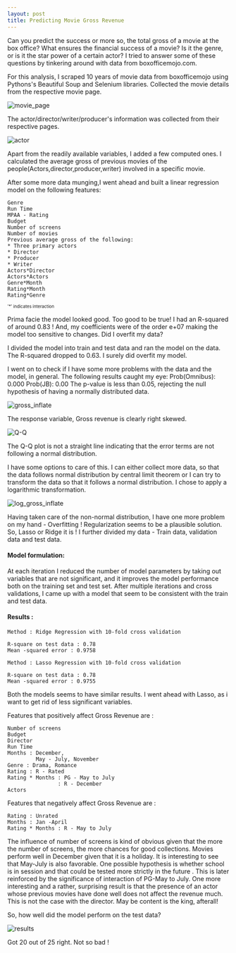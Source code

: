 ```yaml
---
layout: post
title: Predicting Movie Gross Revenue
---
```




Can you predict the success or more so, the total gross of a movie at the box office? 
What ensures the financial success of a movie? Is it the genre, or is it the star power of a certain actor? 
I tried to answer some of these questions by tinkering around with data from boxofficemojo.com.

For this analysis, I scraped 10 years of movie data from boxofficemojo using Pythons's Beautiful Soup and Selenium libraries.
Collected the movie details from the respective movie page.

![movie_page](/images/movie_page.png)

The actor/director/writer/producer's information was collected from their respective pages.

![actor](/images/actor.png)

Apart from the readily available variables, I added a few computed ones. I calculated the average gross of previous movies of the people(Actors,director,producer,writer) involved in a specific movie. 

After some more data munging,I went ahead and built a linear regression model on the following features:

```
Genre
Run Time
MPAA - Rating
Budget
Number of screens
Number of movies
Previous average gross of the following:
* Three primary actors
* Director
* Producer
* Writer
Actors*Director
Actors*Actors
Genre*Month
Rating*Month
Rating*Genre
```

<sub><sup>'*' indicates interaction</sup></sub>

Prima facie the model looked good. Too good to be true! I had an R-squared of around 0.83 ! And, my coefficients were of the order
e+07 making the model too sensitive to changes. Did I overfit my data?

I divided the model into train and test data and ran the model on the data. The R-squared dropped to 0.63. I surely did overfit 
my model. 

I went on to check if I have some more problems with the data and the model, in general. The following results caught my eye:
Prob(Omnibus):  0.000
Prob(JB):   0.00
The p-value is less than 0.05, rejecting the null hypothesis of having a normally distributed data.

![gross_inflate](/images/gross_inflate.png)

The response variable, Gross revenue is clearly right skewed.

![Q-Q](/images/Q-Q.png)

The Q-Q plot is not a straight line indicating that the error terms are not following a normal distribution.
 
 I have some options to care of this. I can either collect more data, so that the data follows normal distribution by central
 limit theorem or I can try to transform the data so that it follows a normal distribution. I chose to apply a logarithmic
 transformation.
 
 ![log_gross_inflate](/images/log_gross_inflate.png)
 
 
 Having taken care of the non-normal distribution, I have one more problem on my hand - Overfitting !
 Regularization seems to be a plausible solution. So, Lasso or Ridge it is ! 
 I further divided my data - Train data, validation data and test data.
 
#### Model formulation:
 
 At each iteration I reduced the number of model parameters by taking out variables that are not significant, and it 
 improves the model performance both on the training set and test set.
 After multiple iterations and cross validations, I came up with a model that seem to be consistent with the train 
 and test data.
 
#### Results :

```
Method : Ridge Regression with 10-fold cross validation

R-square on test data : 0.78
Mean -squared error : 0.9758

Method : Lasso Regression with 10-fold cross validation

R-square on test data : 0.78
Mean -squared error : 0.9755
```

Both the models seems to have similar results. I went ahead with Lasso, as i want to get rid of less significant variables.

Features that positively affect Gross Revenue are :

```
Number of screens
Budget
Director
Run Time
Months : December,
         May - July, November
Genre : Drama, Romance
Rating : R - Rated
Rating * Months : PG - May to July
                : R - December
Actors
```

Features that negatively affect Gross Revenue are :

```
Rating : Unrated
Months : Jan -April
Rating * Months : R - May to July
```
The influence of number of screens is kind of obvious given that the more the number of screens, the more chances for good collections.
Movies perform well in December given that it is a holiday. It is interesting to see that May-July is also favorable. One possible hypothesis is whether school is in session and that could be tested more strictly in the future . This is later reinforced by the significance of interaction of PG-May to July.
One more interesting and a rather, surprising result is that the presence of an actor whose previous movies have done well does not affect the revenue much. This is not the case with the director. May be content is the king, afterall! 

So, how well did the model perform on the test data?

![results](/images/results.png)

Got 20 out of 25 right. Not so bad !
 


 
